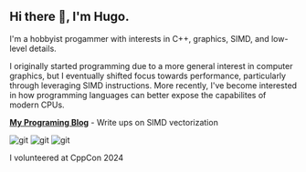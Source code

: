 ## Hi there 👋, I'm Hugo.

I'm a hobbyist progammer with interests in C++, graphics, SIMD, and low-level details.

I originally started programming due to a more general interest in computer graphics, but I eventually shifted focus towards performance, particularly through leveraging SIMD instructions. More recently, I've become interested in how programming languages can better expose the capabilites of modern CPUs.

**[My Programing Blog](https://hugeonotation.github.io/pblog.html)** - Write ups on SIMD vectorization

<p>
  <img alt="git" src="https://img.shields.io/badge/-Git-F05032?style=flat-square&logo=git&logoColor=white" />
  <img alt="git" src="https://img.shields.io/badge/-C-A8B9CC?style=flat-square&logo=c&logoColor=white" />
  <img alt="git" src="https://img.shields.io/badge/-C++-00599C?style=flat-square&logo=cplusplus&logoColor=white" />
</p>

I volunteered at CppCon 2024
